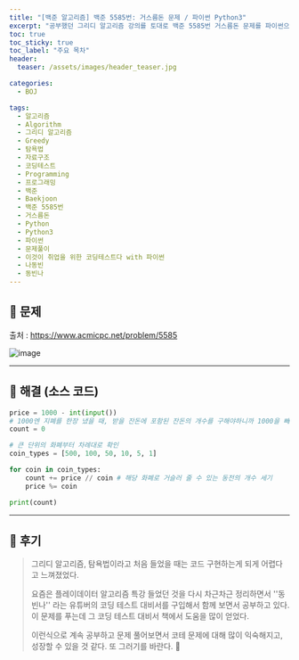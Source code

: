 ```yaml
---
title: "[백준 알고리즘] 백준 5585번: 거스름돈 문제 / 파이썬 Python3"
excerpt: "공부했던 그리디 알고리즘 강의를 토대로 백준 5585번 거스름돈 문제를 파이썬으로 풀어보았다."
toc: true
toc_sticky: true
toc_label: "주요 목차"
header:
  teaser: /assets/images/header_teaser.jpg

categories:
  - BOJ

tags:
  - 알고리즘
  - Algorithm
  - 그리디 알고리즘
  - Greedy
  - 탐욕법
  - 자료구조
  - 코딩테스트
  - Programming
  - 프로그래밍
  - 백준
  - Baekjoon
  - 백준 5585번
  - 거스름돈
  - Python
  - Python3
  - 파이썬
  - 문제풀이
  - 이것이 취업을 위한 코딩테스트다 with 파이썬
  - 나동빈
  - 동빈나
---
```


## 🔔 문제

출처 : <https://www.acmicpc.net/problem/5585>

![image](https://user-images.githubusercontent.com/78403443/144782401-d9da1467-90d4-4f7f-aa02-d37f8bf443f3.png)

---

## 🔐 해결 (소스 코드)

```python
price = 1000 - int(input())
# 1000엔 지폐를 한장 냈을 때, 받을 잔돈에 포함된 잔돈의 개수를 구해야하니까 1000을 빼줌
count = 0

# 큰 단위의 화폐부터 차례대로 확인
coin_types = [500, 100, 50, 10, 5, 1]

for coin in coin_types:
    count += price // coin # 해당 화폐로 거슬러 줄 수 있는 동전의 개수 세기
    price %= coin

print(count)
```

---

## 📝 후기

>그리디 알고리즘, 탐욕법이라고 처음 들었을 때는 코드 구현하는게 되게 어렵다고 느껴졌었다. 
>
>요즘은 플레이데이터 알고리즘 특강 들었던 것을 다시 차근차근 정리하면서 ''동빈나'' 라는 유튜버의 코딩 테스트 대비서를 구입해서 함께 보면서 공부하고 있다.<br>이 문제를 푸는데 그 코딩 테스트 대비서 책에서 도움을 많이 얻었다.
>
>이런식으로 계속 공부하고 문제 풀어보면서 코테 문제에 대해 많이 익숙해지고, 성장할 수 있을 것 같다. 또 그러기를 바란다. 🙏